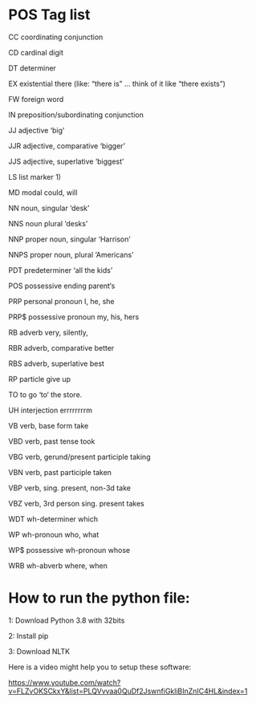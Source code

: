 # POS Tag list
CC coordinating conjunction

CD cardinal digit

DT determiner

EX existential there (like: “there is” … think of it like “there exists”)

FW foreign word

IN preposition/subordinating conjunction

JJ adjective ‘big’

JJR adjective, comparative ‘bigger’

JJS adjective, superlative ‘biggest’

LS list marker 1)

MD modal could, will

NN noun, singular ‘desk’

NNS noun plural ‘desks’

NNP proper noun, singular ‘Harrison’

NNPS proper noun, plural ‘Americans’

PDT predeterminer ‘all the kids’

POS possessive ending parent‘s

PRP personal pronoun I, he, she

PRP$ possessive pronoun my, his, hers

RB adverb very, silently,

RBR adverb, comparative better

RBS adverb, superlative best

RP particle give up

TO to go ‘to‘ the store.

UH interjection errrrrrrrm

VB verb, base form take

VBD verb, past tense took

VBG verb, gerund/present participle taking

VBN verb, past participle taken

VBP verb, sing. present, non-3d take

VBZ verb, 3rd person sing. present takes

WDT wh-determiner which

WP wh-pronoun who, what

WP$ possessive wh-pronoun whose

WRB wh-abverb where, when




# How to run the python file:

1: Download Python 3.8 with 32bits

2: Install pip

3: Download NLTK

Here is a video might help you to setup these software:

https://www.youtube.com/watch?v=FLZvOKSCkxY&list=PLQVvvaa0QuDf2JswnfiGkliBInZnIC4HL&index=1